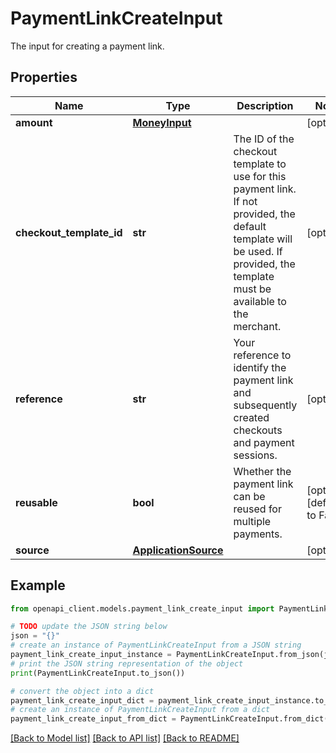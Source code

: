 # PaymentLinkCreateInput

The input for creating a payment link.

## Properties

Name | Type | Description | Notes
------------ | ------------- | ------------- | -------------
**amount** | [**MoneyInput**](MoneyInput.md) |  | [optional] 
**checkout_template_id** | **str** | The ID of the checkout template to use for this payment link.                          If not provided, the default template will be used.                          If provided, the template must be available to the merchant. | [optional] 
**reference** | **str** | Your reference to identify the payment link and subsequently created checkouts                          and payment sessions. | [optional] 
**reusable** | **bool** | Whether the payment link can be reused for multiple payments. | [optional] [default to False]
**source** | [**ApplicationSource**](ApplicationSource.md) |  | [optional] 

## Example

```python
from openapi_client.models.payment_link_create_input import PaymentLinkCreateInput

# TODO update the JSON string below
json = "{}"
# create an instance of PaymentLinkCreateInput from a JSON string
payment_link_create_input_instance = PaymentLinkCreateInput.from_json(json)
# print the JSON string representation of the object
print(PaymentLinkCreateInput.to_json())

# convert the object into a dict
payment_link_create_input_dict = payment_link_create_input_instance.to_dict()
# create an instance of PaymentLinkCreateInput from a dict
payment_link_create_input_from_dict = PaymentLinkCreateInput.from_dict(payment_link_create_input_dict)
```
[[Back to Model list]](../README.md#documentation-for-models) [[Back to API list]](../README.md#documentation-for-api-endpoints) [[Back to README]](../README.md)


